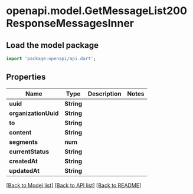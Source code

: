 # openapi.model.GetMessageList200ResponseMessagesInner

## Load the model package
```dart
import 'package:openapi/api.dart';
```

## Properties
Name | Type | Description | Notes
------------ | ------------- | ------------- | -------------
**uuid** | **String** |  | 
**organizationUuid** | **String** |  | 
**to** | **String** |  | 
**content** | **String** |  | 
**segments** | **num** |  | 
**currentStatus** | **String** |  | 
**createdAt** | **String** |  | 
**updatedAt** | **String** |  | 

[[Back to Model list]](../README.md#documentation-for-models) [[Back to API list]](../README.md#documentation-for-api-endpoints) [[Back to README]](../README.md)


